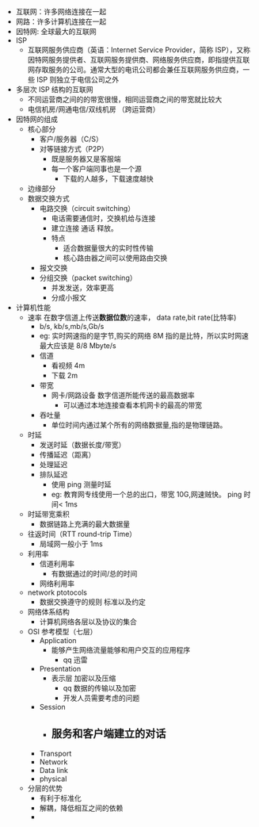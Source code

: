 - 互联网：许多网络连接在一起
- 网路：许多计算机连接在一起
- 因特网: 全球最大的互联网
- ISP
  - 互联网服务供应商（英语：Internet Service Provider，简称 ISP），又称因特网服务提供者、互联网服务提供商、网络服务供应商，即指提供互联网存取服务的公司。通常大型的电讯公司都会兼任互联网服务供应商，一些 ISP 则独立于电信公司之外
- 多层次 ISP 结构的互联网
  - 不同运营商之间的的带宽很慢，相同运营商之间的带宽就比较大
  - 电信机房/网通电信/双线机房 （跨运营商）
- 因特网的组成
  - 核心部分
    - 客户/服务器（C/S）
    - 对等链接方式（P2P）
      - 既是服务器又是客服端
      - 每一个客户端同事也是一个源
        - 下载的人越多，下载速度越快
  - 边缘部分
  - 数据交换方式
    - 电路交换（circuit switching）
      - 电话需要通信时，交换机给与连接
      - 建立连接 通话 释放。
      - 特点
        - 适合数据量很大的实时性传输
        - 核心路由器之间可以使用路由交换
    - 报文交换
    - 分组交换（packet switching）
      - 并发发送，效率更高
      - 分成小报文
- 计算机性能
  - 速率 在数字信道上传送**数据位数**的速率， data rate,bit rate(比特率)
    - b/s, kb/s,mb/s,Gb/s
    - eg: 实时网速指的是字节,购买的网络 8M 指的是比特，所以实时网速最大应该是 8/8 Mbyte/s
    - 信道
      - 看视频 4m
      - 下载 2m
    - 带宽
      - 网卡/网路设备 数字信道所能传送的最高数据率
        - 可以通过本地连接查看本机网卡的最高的带宽
    - 吞吐量
      - 单位时间内通过某个所有的网络数据量,指的是物理链路。
  - 时延
    - 发送时延（数据长度/带宽）
    - 传播延迟（距离）
    - 处理延迟
    - 排队延迟
      - 使用 ping 测量时延
      - eg: 教育网专线使用一个总的出口，带宽 10G,网速贼快。 ping 时间< 1ms
  - 时延带宽乘积
    - 数据链路上充满的最大数据量
  - 往返时间（RTT round-trip Time）
    - 局域网一般小于 1ms
  - 利用率
    - 信道利用率
      - 有数据通过的时间/总的时间
    - 网络利用率
  - network ptotocols
    - 数据交换遵守的规则 标准以及约定
  - 网络体系结构
    - 计算机网络各层以及协议的集合
  - OSI 参考模型（七层）
    - Application
      - 能够产生网络流量能够和用户交互的应用程序
        - qq 迅雷
    - Presentation
      - 表示层 加密以及压缩
        - qq 数据的传输以及加密
        - 开发人员需要考虑的问题
    - Session
      - 服务和客户端建立的对话
        -
    - Transport
    - Network
    - Data link
    - physical
  - 分层的优势
    - 有利于标准化
    - 解耦，降低相互之间的依赖
    -
